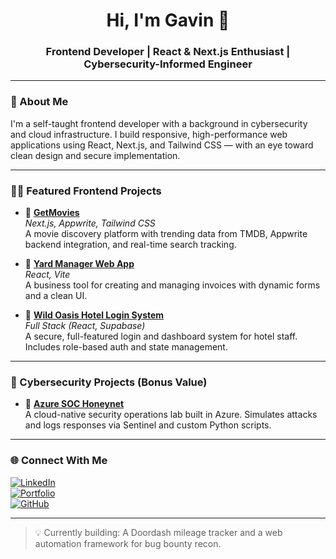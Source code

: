 <h1 align="center">Hi, I'm Gavin 👋</h1>
<h3 align="center">Frontend Developer | React & Next.js Enthusiast | Cybersecurity-Informed Engineer</h3>

---

### 🧠 About Me
I'm a self-taught frontend developer with a background in cybersecurity and cloud infrastructure. I build responsive, high-performance web applications using React, Next.js, and Tailwind CSS — with an eye toward clean design and secure implementation.

---

### 🧑‍💻 Featured Frontend Projects

- 🚀 **[GetMovies](https://gbradford-getmovies.netlify.app)**  
  *Next.js, Appwrite, Tailwind CSS*  
  A movie discovery platform with trending data from TMDB, Appwrite backend integration, and real-time search tracking.

- 🧾 **[Yard Manager Web App](https://github.com/Yellowjersey/InvoiceForm)**  
  *React, Vite*  
  A business tool for creating and managing invoices with dynamic forms and a clean UI.

- 🏨 **[Wild Oasis Hotel Login System](https://github.com/Yellowjersey/WildOasis)**  
  *Full Stack (React, Supabase)*  
  A secure, full-featured login and dashboard system for hotel staff. Includes role-based auth and state management.

---

### 🔐 Cybersecurity Projects (Bonus Value)

- 🎯 **[Azure SOC Honeynet](https://github.com/Yellowjersey/Azure-SOC)**  
  A cloud-native security operations lab built in Azure. Simulates attacks and logs responses via Sentinel and custom Python scripts.

---

### 🌐 Connect With Me

[![LinkedIn](https://img.shields.io/badge/LinkedIn-blue?style=flat&logo=linkedin)](https://www.linkedin.com/in/gavin-bradford-ab2566123/)  
[![Portfolio](https://img.shields.io/badge/Portfolio-Live-green)](https://gbradford-getmovies.netlify.app)  
[![GitHub](https://img.shields.io/github/followers/yellowjersey?style=social)](https://github.com/yellowjersey)

---

> 💡 Currently building: A Doordash mileage tracker and a web automation framework for bug bounty recon.
